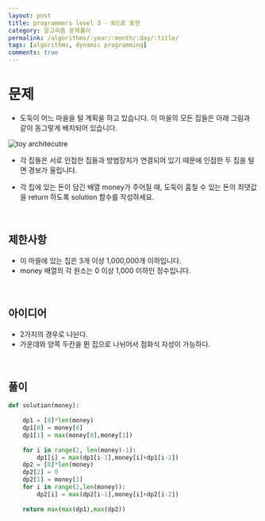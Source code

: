 ```yaml
---
layout: post
title: programmers level 3 - N으로 표현
category: 알고리즘 문제풀이
permalink: /algorithms/:year/:month/:day/:title/
tags: [algorithms, dynamic programming]
comments: true
---
```


# 문제
- 도둑이 어느 마을을 털 계획을 하고 있습니다. 이 마을의 모든 집들은 아래 그림과 같이 동그랗게 배치되어 있습니다.

![toy architecutre](https://grepp-programmers.s3.amazonaws.com/files/ybm/e7dd4f51c3/a228c73d-1cbe-4d59-bb5d-833fd18d3382.png)

- 각 집들은 서로 인접한 집들과 방범장치가 연결되어 있기 때문에 인접한 두 집을 털면 경보가 울립니다.

- 각 집에 있는 돈이 담긴 배열 money가 주어질 때, 도둑이 훔칠 수 있는 돈의 최댓값을 return 하도록 solution 함수를 작성하세요.

<br>

## 제한사항
- 이 마을에 있는 집은 3개 이상 1,000,000개 이하입니다.
- money 배열의 각 원소는 0 이상 1,000 이하인 정수입니다.
<br>

## 아이디어
- 2가지의 경우로 나뉜다.
- 가운데와 양쪽 두칸을 뛴 집으로 나뉘어서 점화식 자성이 가능하다. 

<br>


## 풀이

```python
def solution(money):
    
    dp1 = [0]*len(money)
    dp1[0] = money[0]
    dp1[1] = max(money[0],money[1])
    
    for i in range(2, len(money)-1):
        dp1[i] = max(dp1[i-1],money[i]+dp1[i-2])
    dp2 = [0]*len(money)
    dp2[2] = 0
    dp2[1] = money[1]
    for i in range(2,len(money)):
        dp2[i] = max(dp2[i-1],money[i]+dp2[i-2])
        
    return max(max(dp1),max(dp2))
```
